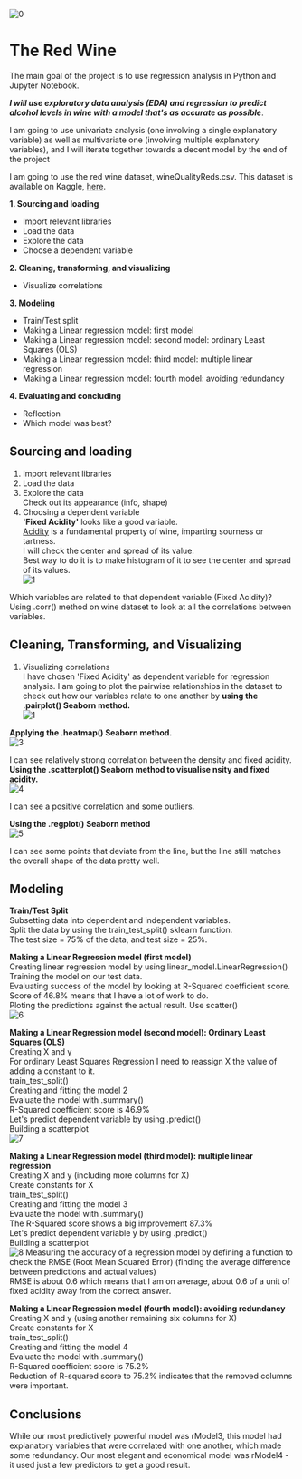 ![0](https://user-images.githubusercontent.com/98930412/172071101-c6dd81b1-d196-4dfc-9f93-7bbe27c9fb43.png)

# The Red Wine

The main goal of the project is to use regression analysis in Python and Jupyter Notebook.

***I will use exploratory data analysis (EDA) and regression to predict alcohol levels in wine with a model that's as accurate as possible***.

I am going to use univariate analysis (one involving a single explanatory variable) as well as multivariate one (involving multiple explanatory variables), and I will iterate together towards a decent model by the end of the project


I am going to use the red wine dataset, wineQualityReds.csv. This dataset is available on Kaggle, [here](https://www.kaggle.com/piyushgoyal443/red-wine-dataset).


**1. Sourcing and loading** 
- Import relevant libraries
- Load the data 
- Explore the data
- Choose a dependent variable
 
**2. Cleaning, transforming, and visualizing**
- Visualize correlations
  
  
**3. Modeling** 
- Train/Test split
- Making a Linear regression model: first model
- Making a Linear regression model: second model: ordinary Least Squares (OLS) 
- Making a Linear regression model: third model: multiple linear regression
- Making a Linear regression model: fourth model: avoiding redundancy

**4. Evaluating and concluding** 
- Reflection 
- Which model was best?

## Sourcing and loading     
1. Import relevant libraries      
2. Load the data       
3. Explore the data        
Check out its appearance (info, shape)      
4. Choosing a dependent variable     
**'Fixed Acidity'** looks like a good variable.     
[Acidity](https://waterhouse.ucdavis.edu/whats-in-wine/fixed-acidity) is a fundamental property of wine, imparting sourness or tartness.     
I will check the center and spread of its value.      
Best way to do it is to make histogram of it to see the center and spread of its values.    
![1](https://user-images.githubusercontent.com/98930412/172061262-5b49ef36-aae3-4092-a2a6-3552b939ddc5.png)

Which variables are related to that dependent variable (Fixed Acidity)?    
Using .corr() method on wine dataset to look at all the correlations between variables.

## Cleaning, Transforming, and Visualizing    
1. Visualizing correlations    
I have chosen 'Fixed Acidity' as dependent variable for regression analysis. I am going to plot the pairwise relationships in the dataset to check out how our variables relate to one another by **using the .pairplot() Seaborn method.**     
![1](https://user-images.githubusercontent.com/98930412/172061214-2641baae-4917-4921-add8-db07b2eda8a3.png)

**Applying the .heatmap() Seaborn method.**     
![3](https://user-images.githubusercontent.com/98930412/172061442-61807999-59a5-46b4-a52d-384a77938520.png)

I can see relatively strong correlation between the density and fixed acidity.     
**Using the .scatterplot() Seaborn method to visualise nsity and fixed acidity.**    
![4](https://user-images.githubusercontent.com/98930412/172061630-7ea15b1d-327b-4987-b9b4-26a9ce7d8b6f.png)

I can see a positive correlation and some outliers.    

**Using the .regplot() Seaborn method**    
![5](https://user-images.githubusercontent.com/98930412/172062177-8e2ffb4a-1b5e-4bcd-bd0c-7dcd74ee3430.png)

I can see some points that deviate from the line, but the line still matches the overall shape of the data pretty well.

## Modeling

**Train/Test Split**    
Subsetting data into dependent and independent variables.    
Split the data by using the train_test_split() sklearn function.    
The test size = 75% of the data, and test size = 25%.    

**Making a Linear Regression model (first model)**    
Creating linear regression model by using linear_model.LinearRegression()    
Training the model on our test data.    
Evaluating success of the model by looking at R-Squared coefficient score.                  
Score of 46.8% means that I have a lot of work to do.            
Ploting the predictions against the actual result. Use scatter()        
![6](https://user-images.githubusercontent.com/98930412/172064115-75e1b3e2-9b9d-4979-91db-6334741eaa26.png)   

**Making a Linear Regression model (second model): Ordinary Least Squares (OLS)**     
Creating X and y      
For ordinary Least Squares Regression I need to reassign X the value of adding a constant to it.      
train_test_split()      
Creating and fitting the model 2     
Evaluate the model with .summary()      
R-Squared coefficient score is 46.9%     
Let's predict dependent variable by using .predict()    
Building a scatterplot                    
![7](https://user-images.githubusercontent.com/98930412/172064960-3009fc9f-3074-4749-8d6e-1533094f252f.png)

**Making a Linear Regression model (third model): multiple linear regression**                                
Creating X and y (including more columns for X)                         
Create constants for X                                 
train_test_split()                            
Creating and fitting the model 3                                 
Evaluate the model with .summary()                                             
The R-Squared score shows a big improvement 87.3%                                            
Let's predict dependent variable y by using .predict()                                    
Building a scatterplot                           
![8](https://user-images.githubusercontent.com/98930412/172067643-c4b65118-3569-4137-9cc8-5c83f04dbd41.png)
Measuring the accuracy of a regression model by defining a function to check the RMSE (Root Mean Squared Error) (finding the average difference between predictions and actual values)                 
RMSE is about 0.6 which means that I am on average, about 0.6 of a unit of fixed acidity away from the correct answer.                    

 **Making a Linear Regression model (fourth model): avoiding redundancy**                  
Creating X and y (using another remaining six columns for X)                  
Create constants for X                          
train_test_split()                      
Creating and fitting the model 4                                      
Evaluate the model with .summary()                                    
R-Squared coefficient score is 75.2%                                      
Reduction of R-squared score to 75.2% indicates that the removed columns were important.                                               

## Conclusions

While our most predictively powerful model was rModel3, this model had explanatory variables that were correlated with one another, which made some redundancy. Our most elegant and economical model was rModel4 - it used just a few predictors to get a good result.
